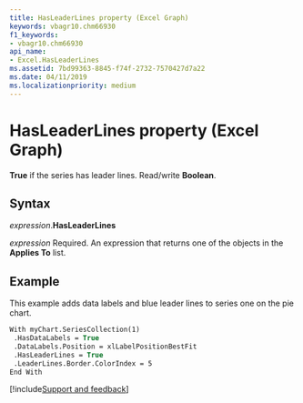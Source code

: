 ```yaml
---
title: HasLeaderLines property (Excel Graph)
keywords: vbagr10.chm66930
f1_keywords:
- vbagr10.chm66930
api_name:
- Excel.HasLeaderLines
ms.assetid: 7bd99363-8845-f74f-2732-7570427d7a22
ms.date: 04/11/2019
ms.localizationpriority: medium
---
```



# HasLeaderLines property (Excel Graph)

**True** if the series has leader lines. Read/write **Boolean**.

## Syntax

_expression_.**HasLeaderLines**

_expression_ Required. An expression that returns one of the objects in the **Applies To** list.

## Example

This example adds data labels and blue leader lines to series one on the pie chart.

```vb
With myChart.SeriesCollection(1) 
 .HasDataLabels = True 
 .DataLabels.Position = xlLabelPositionBestFit 
 .HasLeaderLines = True 
 .LeaderLines.Border.ColorIndex = 5 
End With
```

[!include[Support and feedback](~/includes/feedback-boilerplate.md)]
